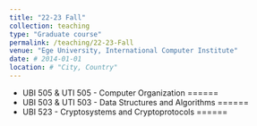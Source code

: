 ```yaml
---
title: "22-23 Fall"
collection: teaching
type: "Graduate course"
permalink: /teaching/22-23-Fall
venue: "Ege University, International Computer Institute"
date: # 2014-01-01
location: # "City, Country"
---
```


<!--  This is a description of a teaching experience. You can use markdown like any other post. -->

* UBI 505 & UTI 505 - Computer Organization
======
* UBI 503 & UTI 503 - Data Structures and Algorithms
======
* UBI 523 -  Cryptosystems and Cryptoprotocols
======
